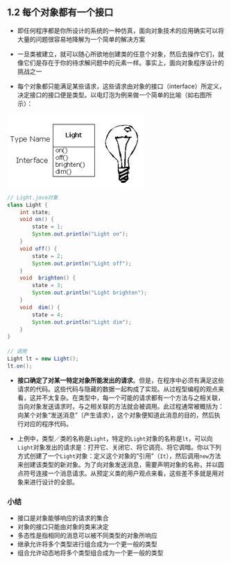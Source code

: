 
## 1.2 每个对象都有一个接口

- 即任何程序都是你所设计的系统的一种仿真，面向对象技术的应用确实可以将大量的问题很容易地降解为一个简单的解决方案

- 一旦类被建立，就可以随心所欲地创建类的任意个对象，然后去操作它们，就像它们是存在于你的待求解问题中的元素一样。事实上，面向对象程序设计的挑战之一

- 每个对象都只能满足某些请求，这些请求由对象的接口（interface）所定义，决定接口的接口便是类型。以电灯泡为例来做一个简单的比喻（如右图所示）：

![Light.java](../imgs/1-1.gif)

```java
// Light.java对象
class Light {
    int state;
    void on() {
        state = 1;
        System.out.println("Light on");
    }
    void off() {
        state = 2;
        System.out.println("Light off");
    }
    void  brighten() {
        state = 3;
        System.out.println("Light brighten");
    }
    void  dim() {
        state = 4;
        System.out.println("Light dim");
    }
}

// 调用
Light lt = new Light();
lt.on();
```

-  **接口确定了对某一特定对象所能发出的请求**。但是，在程序中必须有满足这些请求的代码。这些代码与隐藏的数据一起构成了实现。从过程型编程的观点来看，这并不太复杂。在类型中，每一个可能的请求都有一个方法与之相关联，当向对象发送请求时，与之相关联的方法就会被调用。此过程通常被概括为：向某个对象“发送消息”（产生请求），这个对象便知道此消息的目的，然后执行对应的程序代码。

- 上例中，类型／类的名称是`Light`，特定的`Light`对象的名称是`lt`，可以向`Light`对象发出的请求是：打开它、关闭它、将它调亮、将它调暗。你以下列方式创建了一个`Light`对象：定义这个对象的“引用”（`It`），然后调用`new`方法来创建该类型的新对象。为了向对象发送消息，需要声明对象的名称，并以圆点符号连接一个消息请求。从预定义类的用户观点来看，这些差不多就是用对象来进行设计的全部。


### 小结
- 接口是对象能够响应的请求的集合
- 对象的接口只能由对象的类来决定
- 多态性是指相同的消息可以被不同类型的对象所响应
- 继承允许将多个类型进行组合成为一个更一般的类型
- 组合允许动态地将多个类型组合成为一个更一般的类型